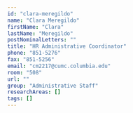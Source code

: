 ```yaml
---
id: "clara-meregildo"
name: "Clara Meregildo"
firstName: "Clara"
lastName: "Meregildo"
postNominalLetters: ""
title: "HR Administrative Coordinator"
phone: "851-5276"
fax: "851-5256"
email: "cm2217@cumc.columbia.edu"
room: "508"
url: ""
group: "Administrative Staff"
researchAreas: []
tags: []
---
```

